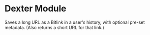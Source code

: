 # Dexter Module
Saves a long URL as a Bitlink in a user's history, with optional pre-set metadata. (Also returns a short URL for that link.)